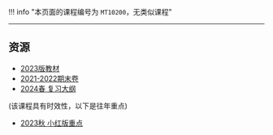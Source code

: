 !!! info "本页面的课程编号为 `MT10200`，无类似课程"

---

## 资源  
- [2023版教材](https://api.ecylt.top/v1/lanzou_link?url=https://cqu-openlib.lanzout.com/igpn21wkjlmb&type=down)  
- [2021-2022期末卷](https://api.ecylt.top/v1/lanzou_link?url=https://cqu-openlib.lanzout.com/i4JGr1z63gob&type=down)
- [2024春 复习大纲](https://api.ecylt.top/v1/lanzou_link?url=https://cqu-openlib.lanzout.com/i3AO920ca1pg&type=down)

(该课程具有时效性，以下是往年重点)  

- [2023秋 小红版重点](https://api.ecylt.top/v1/lanzou_link?url=https://cqu-openlib.lanzout.com/iWHhj1z63gre&type=down)